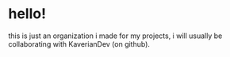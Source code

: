 # hello! <br>
this is just an organization i made for my projects, i will usually be collaborating with KaverianDev (on github).
